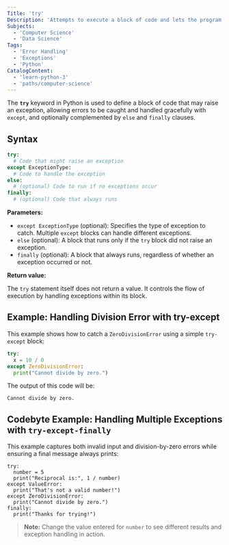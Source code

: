 ```yaml
---
Title: 'try'
Description: 'Attempts to execute a block of code and lets the program handle exceptions gracefully if errors occur.'
Subjects:
  - 'Computer Science'
  - 'Data Science'
Tags:
  - 'Error Handling'
  - 'Exceptions'
  - 'Python'
CatalogContent:
  - 'learn-python-3'
  - 'paths/computer-science'
---
```


The **`try`** keyword in Python is used to define a block of code that may raise an exception, allowing errors to be caught and handled gracefully with `except`, and optionally complemented by `else` and `finally` clauses.

## Syntax

```py
try:
  # Code that might raise an exception
except ExceptionType:
  # Code to handle the exception
else:
  # (optional) Code to run if no exceptions occur
finally:
  # (optional) Code that always runs
```

**Parameters:**

- `except ExceptionType` (optional): Specifies the type of exception to catch. Multiple `except` blocks can handle different exceptions.
- `else` (optional): A block that runs only if the `try` block did not raise an exception.
- `finally` (optional): A block that always runs, regardless of whether an exception occurred or not.

**Return value:**

The `try` statement itself does not return a value. It controls the flow of execution by handling exceptions within its block.

## Example: Handling Division Error with try-except

This example shows how to catch a `ZeroDivisionError` using a simple `try-except` block:

```py
try:
  x = 10 / 0
except ZeroDivisionError:
  print("Cannot divide by zero.")
```

The output of this code will be:

```shell
Cannot divide by zero.
```

## Codebyte Example: Handling Multiple Exceptions with `try-except-finally`

This example captures both invalid input and division-by-zero errors while ensuring a final message always prints:

```codebyte/python
try:
  number = 5
  print("Reciprocal is:", 1 / number)
except ValueError:
  print("That's not a valid number!")
except ZeroDivisionError:
  print("Cannot divide by zero.")
finally:
  print("Thanks for trying!")
```

> **Note:** Change the value entered for `number` to see different results and exception handling in action.
